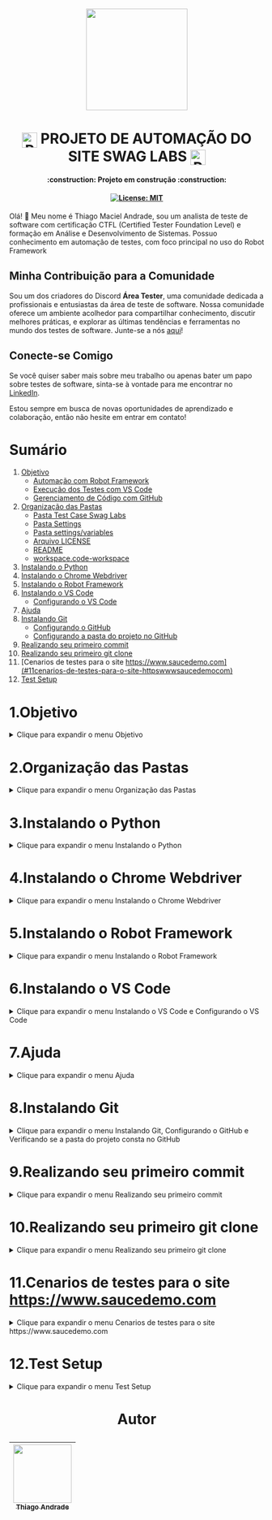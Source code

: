 <h1 align="center"> <img src="https://github.com/macielthiago89/swaglabs/assets/92893341/4dc8fa59-42e7-49cf-bfad-54b3c204ee3e" width="200" height="200"> </h1>  

<h1 align="center"> <img align="center" alt="Rafa-Python" height="30" width="30" src="https://github.com/macielthiago89/macielthiago89/assets/92893341/47fbee38-1830-4719-b39b-c07fcc6b29b1"> PROJETO DE AUTOMAÇÃO DO SITE SWAG LABS <img align="center" alt="Rafa-Python" height="30" width="30" src="https://github.com/macielthiago89/macielthiago89/assets/92893341/47fbee38-1830-4719-b39b-c07fcc6b29b1">  </h1>   

<h4 align="center"> 
    :construction:  Projeto em construção  :construction:
</h4>

<h4 align="center">
    
[![License: MIT](https://img.shields.io/badge/License-MIT-yellow.svg)](https://github.com/macielthiago89/swaglabs/blob/main/LICENSE)
</h4>

Olá! 👋 Meu nome é Thiago Maciel Andrade, sou um analista de teste de software com certificação CTFL (Certified Tester Foundation Level) e formação em Análise e Desenvolvimento de Sistemas. Possuo conhecimento em automação de testes, com foco principal no uso do Robot Framework

## Minha Contribuição para a Comunidade
Sou um dos criadores do Discord **Área Tester**, uma comunidade dedicada a profissionais e entusiastas da área de teste de software. Nossa comunidade oferece um ambiente acolhedor para compartilhar conhecimento, discutir melhores práticas, e explorar as últimas tendências e ferramentas no mundo dos testes de software. Junte-se a nós [aqui](https://discord.gg/r7p2h6m58V)!

## Conecte-se Comigo
Se você quiser saber mais sobre meu trabalho ou apenas bater um papo sobre testes de software, sinta-se à vontade para me encontrar no [LinkedIn](https://www.linkedin.com/in/thiagomacielandrade/).

Estou sempre em busca de novas oportunidades de aprendizado e colaboração, então não hesite em entrar em contato!

# Sumário

1. [Objetivo](#1objetivo)
   * [Automação com Robot Framework](#automa%C3%A7%C3%A3o-com-robot-framework)
   * [Execução dos Testes com VS Code](#execu%C3%A7%C3%A3o-dos-testes-com-vs-code)
   * [Gerenciamento de Código com GitHub](#gerenciamento-de-c%C3%B3digo-com-github)
2. [Organização das Pastas](#2organiza%C3%A7%C3%A3o-das-pastas)
   * [Pasta Test Case Swag Labs](#pasta-test-case-swag-labs)
   * [Pasta Settings](#pasta-settings)
   * [Pasta settings/variables](#pasta-settingsvariables)
   * [Arquivo LICENSE](#readme)
   * [README](#readme)
   * [workspace.code-workspace](#workspacecode-workspace)
3. [Instalando o Python](#3instalando-o-python)
4. [Instalando o Chrome Webdriver](#4instalando-o-chrome-webdriver)
5. [Instalando o Robot Framework](#5instalando-o-robot-framework)
6. [Instalando o VS Code](#6instalando-o-vs-code)
   * [Configurando o VS Code](configurando-o-vs-code)
7. [Ajuda](#7ajuda)
8. [Instalando Git](#8instalando-git)
   * [Configurando o GitHub](#configurando-o-github)
   * [Configurando a pasta do projeto no GitHub](#configurando-a-pasta-do-projeto-no-github)
9. [Realizando seu primeiro commit](#9realizando-seu-primeiro-commit)
10. [Realizando seu primeiro git clone](#10realizando-seu-primeiro-git-clone)
11. [Cenarios de testes para o site https://www.saucedemo.com](#11cenarios-de-testes-para-o-site-httpswwwsaucedemocom)
12. [Test Setup](#12test-setup)
    
# 1.Objetivo

<details>

<summary> Clique para expandir o menu Objetivo </summary>

Este projeto se concentra na automação do site Swag Labs ([Swag Labs](https://www.saucedemo.com)), que foi desenvolvido especificamente para permitir testes de automação. Ele serve como um ambiente de treinamento onde os desenvolvedores e testadores podem praticar e aprender técnicas de automação de testes utilizando diferentes ferramentas e frameworks, como o Robot Framework, Selenium, entre outros. O "Swag Labs" geralmente simula um site de comércio eletrônico fictício, oferecendo produtos para compra e funcionalidades comuns de e-commerce, como login de usuários, adição de itens ao carrinho de compras, checkout, entre outros. 

## Automação com Robot Framework

O Robot Framework é uma ferramenta de automação de código aberto amplamente utilizada para escrever testes automatizados. Ele oferece uma sintaxe simples e legível que facilita a criação e manutenção de testes automatizados. Neste projeto, utilizamos o Robot Framework para escrever casos de teste que cobrem diversas funcionalidades do Swag Labs. A flexibilidade e extensibilidade do Robot Framework permitem uma integração perfeita com o Swag Labs, garantindo uma cobertura abrangente dos testes, através de keywords

## Execução dos Testes com VS Code

Para realizar a execução dos testes automatizados, utilizamos o Visual Studio Code (VS Code). O VS Code é um ambiente de desenvolvimento integrado (IDE) leve e altamente personalizável, que oferece suporte para uma variedade de linguagens de programação, incluindo Python (utilizado pelo Robot Framework). Sua interface intuitiva e extensível facilita a execução dos testes automatizados, além de proporcionar recursos avançados para depuração e análise de resultados.

## Gerenciamento de Código com GitHub

O GitHub é uma plataforma de hospedagem de código-fonte baseada em Git, que oferece controle de versão distribuído e recursos colaborativos para desenvolvedores. Utilizamos o GitHub para salvar o código-fonte do projeto e gerenciar as atualizações de forma eficiente. Além disso, o GitHub oferece recursos como pull requests e issues, que facilitam a revisão de código e a colaboração entre membros da equipe de automação de testes.

Este repositório contém os scripts de automação, casos de teste e recursos necessários para a execução e manutenção dos testes automatizados no Swag Labs. Contribuições são bem-vindas!

</details>

# 2.Organização das Pastas

<details>

<summary> Clique para expandir o menu Organização das Pastas </summary>

Ao utilizar o Robot Framework, temos muita facilidade na especificação do código, pois este trabalha com abordagem keyword-driven, reduzindo quase completamente a necessidade de implementar uma linguagem de programação. Porém, mesmo com esta facilidade, precisamos organizar as keywords, locators, variáveis e test cases de modo a facilitar o trabalho em equipe e a manutenção do código.

## Pasta Test Case Swag Labs

Nesta pasta é onde se encontram os Test Cases, pastas onde os casos de teste serão escritos para serem executados através das keywords. As pastas são divididas por grupos de funcionalidades de cada tela do site, que aos poucos iremos cobrir todas as funcionalidades encontradas nas telas.

Em cada pasta dos grupos de funcionalidades também constam as pastas das evidências, renomeadas através do Robot, de acordo com o caso de teste.

## Pasta Settings

As pastas estão divididas por resources e variables. Utilizando o Padrão de Objeto de Página (POM), este padrão nos permite organizar as keywords, locators e variáveis.

### Pasta settings/main

- **Main**: Esta pasta é responsável por organizar e relacionar as pastas pais de settings através de um tipo de "encapsulamento".
- **Main_dados**: Esta pasta é responsável por conter os dados que serão utilizados com frequência na escrita e execução dos testes, como os dados de login, nome da empresa e ambiente.
- **Main_keywords**: Esta pasta é responsável por conter as keywords criadas pelo usuário durante a escrita e execução dos testes.
- **Main_resources**: Esta pasta contém todos os caminhos dos resources das keywords criadas para escrita e execução dos casos de testes.
- **Main_variables**: Esta pasta contém todos os caminhos das variáveis inseridas nos locators das keywords criadas para escrita e execução dos casos de testes.

### Pasta settings/resources/resources_casos_de_teste

- **resources_casos_de_teste**: Esta pasta é responsável por conter as keywords padrões das libraries do Robot Framework. Keywords relacionadas aos steps dos test cases.

### Pasta settings/resources/resource_test_setup

- **resource_test_setup**: Esta pasta é responsável por conter as keywords padrões das libraries do Robot Framework. Keywords relacionadas ao test setup.

### Pasta settings/resources/resource_test_teardown

- **resource_test_teardown**: Esta pasta é responsável por conter as keywords padrões das libraries do Robot Framework. Keywords relacionadas ao test teardown.

## Pasta settings/variables

- **Variables**: 
    - **Variables_test_case**: Esta pasta é responsável por armazenar os locators vinculados às variáveis dos test cases.
    - **Variables_test_setup**: Esta pasta é responsável por armazenar os locators vinculados às variáveis dos test setup.
    - **Variables_test_teardown**: Esta pasta é responsável por armazenar os locators vinculados às variáveis dos test teardown.

## Arquivo LICENSE

A licença MIT permite que o software seja tratado sem restrições para o uso, modificação e distribuição.

## README

É possível adicionar um arquivo README a um repositório para comunicar informações importantes sobre o seu projeto. Um README, junto com uma licença de repositório, um arquivo de citação, diretrizes de contribuição e um código de conduta, comunica as expectativas do projeto e ajuda você a gerenciar contribuições.

## workspace.code-workspace

Arquivo com o código em JSON para exibir as keywords do Robot Framework.

</details>
  
# 3.Instalando o Python

<details>

<summary> Clique para expandir o menu Instalando o Python </summary>

3.1 Acesse o site [python.org/downloads](https://www.python.org/downloads/) ou pesquise no Google por "Python" e clique em "Downloads".

![1](https://github.com/macielthiago89/swaglabs/assets/92893341/542d3663-82e2-46c1-b8ff-1ed155866685)

3.2 Clique em "Download Python" (Versão atual).

![2](https://github.com/macielthiago89/swaglabs/assets/92893341/96fafc04-f1ce-441c-a6c0-648961087a41)

3.3 Marque os checkboxes "Use admin privileges when installing py.exe" e "Add python.exe to PATH". Após marcar os checkboxes, clique em "Install Now" e depois em "Next".

![3](https://github.com/macielthiago89/swaglabs/assets/92893341/ba2913cb-522e-45c2-abd3-7a6c9afa4d23)

3.4 Clique em "Close" para fechar o instalador do Python.

![4](https://github.com/macielthiago89/swaglabs/assets/92893341/1a5c9d87-9c1f-4fd6-9d08-7b18132f1825)

3.5 Abra o CMD do Windows e digite `python --version`. A versão exibida no CMD deve ser a mesma que você baixou no passo 02.

![5](https://github.com/macielthiago89/swaglabs/assets/92893341/b84b230a-891d-4b2c-9d6d-0735c732225d)

3.6 Clique em "Close" para fechar o instalador do Python.

</details>

# 4.Instalando o Chrome Webdriver

<details>

<summary> Clique para expandir o menu Instalando o Chrome Webdriver </summary>

4.1 No navegador do Chrome, clique em "⁝" para exibir as opções do Chrome e depois em "Ajuda" > "Sobre o Google Chrome".

![6](https://github.com/macielthiago89/swaglabs/assets/92893341/99d65f59-6c79-4ad6-9336-37c5c28715e1)

4.2 Verifique qual a última versão do Chrome. Caso esteja desatualizado, atualize-o.

![7](https://github.com/macielthiago89/swaglabs/assets/92893341/7a62ebf3-196e-423b-b95e-b22284523a87)

4.3 Acesse o site [chromedriver.chromium.org/downloads](https://chromedriver.chromium.org/downloads) e baixe a versão compatível com seu Chrome.

![8](https://github.com/macielthiago89/swaglabs/assets/92893341/5f2f3f39-fc86-4b19-ace0-fc131d76af90)

4.4 Clique em "STABLE", esta é a versão estável do Chrome Driver.

![9](https://github.com/macielthiago89/swaglabs/assets/92893341/6443dfeb-b682-4e3d-b56e-de2df1713504)

![10](https://github.com/macielthiago89/swaglabs/assets/92893341/4baa4052-fb57-45a1-a8ce-70484560c827)

4.5 Abra o arquivo baixado no seu navegador.

![11](https://github.com/macielthiago89/swaglabs/assets/92893341/ab6ea580-e15a-43b3-8b94-d6cd2f49833f)

4.6 Navegue até onde o Python foi instalado. Caso não lembre onde foi instalado, clique com o botão direito sobre o atalho do Python, abra o local do arquivo e a pasta "Scripts".

![13](https://github.com/macielthiago89/swaglabs/assets/92893341/d1945088-8ec9-45db-9449-67b66ae09567)

4.7 Cole o arquivo `chromedriver.exe`.

![12](https://github.com/macielthiago89/swaglabs/assets/92893341/5ccea767-4b0b-41ae-9a3c-09c9b9cb08a7)

![14](https://github.com/macielthiago89/swaglabs/assets/92893341/5b93744c-c7f0-4c3b-a9bb-3b3dc47a66e8)

</details>

# 5.Instalando o Robot Framework

<details>

<summary> Clique para expandir o menu Instalando o Robot Framework </summary>

5.1 Abra o CMD do Windows e digite `pip install robotframework`.

![15](https://github.com/macielthiago89/swaglabs/assets/92893341/ffd37d8e-ea61-4420-b8a8-733b41776157)

5.2 Abra o CMD do Windows e digite `pip install robotframework-seleniumlibrary`.

![16](https://github.com/macielthiago89/swaglabs/assets/92893341/c9cb3c13-1185-4070-89d1-47c5a952274e)

5.3 Abra o CMD do Windows e digite `pip install setuptools`.

![18](https://github.com/macielthiago89/swaglabs/assets/92893341/f0884320-e0fd-4e8d-b1c6-cfb47200d7b4)

5.4 Abra o CMD do Windows e digite `pip install robotframework-faker`.

![19](https://github.com/macielthiago89/swaglabs/assets/92893341/b8c7239d-b5de-4b20-99b1-fae179efa91d)

</details>

# 6.Instalando o VS Code

<details>

<summary> Clique para expandir o menu Instalando o VS Code e Configurando o VS Code </summary>

6.1 Acesse o site [code.visualstudio.com/download](https://code.visualstudio.com/download) ou pesquise no Google por "VS Code" e clique em "Download".

![20](https://github.com/macielthiago89/swaglabs/assets/92893341/19b5e435-2efd-4441-8e2b-deb1190f3c7f)

6.2 Selecione o Visual Studio Code de acordo com seu sistema operacional.

![21](https://github.com/macielthiago89/swaglabs/assets/92893341/9180ebec-3e00-46fd-a1d3-19c5b11337e4)

6.3 Aceite o acordo e siga as instruções para finalizar a instalação.

![22](https://github.com/macielthiago89/swaglabs/assets/92893341/0bbd1ffe-f125-4a20-a02f-9340c9aaaee8)

# Configurando o VS Code

6.4 Abra o VS Code.

6.5 Clique em "Extensions" e instale as extensões necessárias, como "Robot Framework Language Server", "Material Icon Theme", e "Dracula Official".

![23](https://github.com/macielthiago89/swaglabs/assets/92893341/ca7fc48c-ef3a-4ed6-b46d-26bffb9a176c)

![25](https://github.com/macielthiago89/swaglabs/assets/92893341/fa67a4b9-f194-4540-8303-1033ea962b43)

![26](https://github.com/macielthiago89/swaglabs/assets/92893341/d01a2a30-be0a-469d-b702-7ea8763c5125)

6.6 Crie um arquivo `.code-workspace` para configurar o ambiente de trabalho.

![27](https://github.com/macielthiago89/swaglabs/assets/92893341/ee8a553b-c7b5-4816-bffb-e2fb32b30aba)

6.7 Cole o seguinte código no arquivo:

```json
{
    "folders": [
        {
            "path": "."
        }
    ],
    "settings": {
        "rfLanguageServer.libraries": [
            "BuiltIn-3.1.1",
            "Collections-3.1.1",
            "DateTime-3.1.1",
            "Dialogs-3.1.1",
            "OperatingSystem-3.1.1",
            "Process-3.1.1",
            "Screenshot-3.1.1",
            "SeleniumLibrary-3.3.1",
            "Telnet-3.1.1",
            "XML-3.1.1"
        ]
    }
}
```

![28](https://github.com/macielthiago89/swaglabs/assets/92893341/2aed22af-bcad-45b8-ac84-ea18513874d6)

Após salvar o arquivo, crie um arquivo com extensão .robot e digite *** Sistema para exibir as opções de sessões do Robot.

Crie outro arquivo com extensão .robot, digite *** Settings *** e importe a library Selenium ou qualquer outra. Em seguida, digite *** Keywords ***.

![29](https://github.com/macielthiago89/swaglabs/assets/92893341/d51ae1d4-fdb7-47ef-b969-b1c6c2b06724)

Ao digitar a keyword, o VS Code já exibe a opção para selecionar.

![30](https://github.com/macielthiago89/swaglabs/assets/92893341/406ba833-73a0-4ea2-a992-0e49ac33126f)

</details>

# 7.Ajuda

<details>

<summary> Clique para expandir o menu Ajuda </summary>

Se mesmo após a instalação do Python o programa não reconheceu as variáveis de ambiente, siga estes passos:

   * 7.1. Clique em "Pesquisa" no Windows.

   * 7.2. Digite "Variáveis de ambiente".

   * 7.3. Após a tela abrir, clique em "Variáveis de ambiente".

   * 7.4. Em "Variáveis de usuário", clique em "Path".

   * 7.5. Clique em "Editar".

   * 7.6. Clique em "Procurar" e navegue até onde o seu Python foi instalado.

   * 7.7. Selecione o diretório do Python e Python\Scripts.

   * 7.8. Coloque as duas variáveis em primeiro e salve.

![31](https://github.com/macielthiago89/swaglabs/assets/92893341/8ee4ed3a-92ff-4dbd-b5a4-908bceb25c74)

</details>

# 8.Instalando Git

<details>

<summary> Clique para expandir o menu Instalando Git, Configurando o GitHub e Verificando se a pasta do projeto consta no GitHub </summary>

8.1 Acesse o link [Git para Windows](https://git-scm.com/download/win) ou pesquise no Google por "GIT" e clique em "Download for Windows".

![1](https://github.com/macielthiago89/swaglabs/assets/92893341/df3a7b51-64e5-49c3-8d9a-764b778f1aa2)

8.2 Selecione a arquitetura de acordo com o seu sistema.

![2](https://github.com/macielthiago89/swaglabs/assets/92893341/4f148730-3622-49eb-877e-3cbb5a77f6a3)

8.3 Abra o programa do Git e clique sempre em "NEXT".

![3](https://github.com/macielthiago89/swaglabs/assets/92893341/a29ccbca-e5c3-4fba-aad9-4ee6a9985b90)

## Configurando o GitHub

8.4 Abra o VS Code.

8.5 Clique em "View" e selecione a opção "Terminal".

![4](https://github.com/macielthiago89/swaglabs/assets/92893341/397e9826-fa64-4efb-975e-40cdc47b8607)

8.6 No terminal, clique em "Git Bash".

![5](https://github.com/macielthiago89/swaglabs/assets/92893341/3b7959b0-6a94-4f0a-b39f-06bda8604f54)

8.7 No terminal, digite `git config --global user.name <Seu nome de usuário do GitHub>`.

![6](https://github.com/macielthiago89/swaglabs/assets/92893341/6b34ef25-6e32-43c9-b81c-ce2f91476d27)

8.8 No terminal, digite `git config --global user.email <Seu e-mail do GitHub>`.

![7](https://github.com/macielthiago89/swaglabs/assets/92893341/e7c7559d-70cd-4d2d-89f3-4ea2fc7a7f50)

## Configurando a pasta do projeto no GitHub

8.9 Abra o VS Code.

8.10 Clique em "Source Control". (Observação: Caso não tenha a opção "Source Control" visível, clique com o botão direito na engrenagem de configuração e selecione a opção "Source Control").

![8](https://github.com/macielthiago89/swaglabs/assets/92893341/f756a63e-d07f-492d-a3a4-3b82d12b3ed5)

8.11 Clique em "Open Folder".

![9](https://github.com/macielthiago89/swaglabs/assets/92893341/32066b46-02bc-4edb-8b74-595d68ac4422)

8.12 Selecione a pasta para criar o projeto ou crie uma nova.

![10](https://github.com/macielthiago89/swaglabs/assets/92893341/d1cb0a80-0e10-44ec-bf3a-6d4f364661e6)

8.13 O VS Code irá exibir uma tela de confiabilidade para os autores da pasta. Selecione a caixa de seleção "Trust the authors of all files in the parent folder 'Nome da sua pasta'". Clique em "Yes, I trust the authors".

![11](https://github.com/macielthiago89/swaglabs/assets/92893341/a7315810-9ea8-4f2c-b1b6-b4168677692c)

## Verificando se a pasta do projeto consta no GitHub

8.14 Clique em "New File".

8.15 Crie um arquivo qualquer.

![12](https://github.com/macielthiago89/swaglabs/assets/92893341/542a7ac2-09c1-47a9-86bf-a2fdd45585ae)

8.16 Clique em "Source File". Clique em "Publish to GitHub".

![14](https://github.com/macielthiago89/swaglabs/assets/92893341/38776858-72c3-4273-8cd3-3add6d8e4ef8)

8.17 O sistema deve exibir uma mensagem pedindo para a extensão do GitHub acessar o GitHub pelo seu navegador. Clique em "Allow".

![15](https://github.com/macielthiago89/swaglabs/assets/92893341/fe6badec-6667-4be3-af27-952e433391e2)

8.18 O VS Code deve abrir seu navegador e pedir para abrir o Visual Studio Code, clique em "Sim".

![16](https://github.com/macielthiago89/swaglabs/assets/92893341/a261d390-2cb9-44cb-b458-965260d8ff77)

8.19 Retorne ao VS Code e no campo de pesquisa insira o nome do seu repositório que será criado no GitHub.

![17](https://github.com/macielthiago89/swaglabs/assets/92893341/17af54c8-ec90-4c26-8f76-e1cb96514670)

8.20 No VS Code, selecione no campo de pesquisa o arquivo criado anteriormente.

![18](https://github.com/macielthiago89/swaglabs/assets/92893341/3a41fb63-2e0a-4bf0-8ef7-09f8402d1a87)

8.21 O VS Code irá exibir para abrir o GitHub no seu navegador. Clique em "Sign in with your browser".

![19](https://github.com/macielthiago89/swaglabs/assets/92893341/3c1e37bd-9c71-4aaa-a494-089506dbee13)

8.22 O VS Code deve exibir a mensagem de sucesso. Clique em "Open on GitHub".

![20](https://github.com/macielthiago89/swaglabs/assets/92893341/6326c880-1b77-40fe-85c6-4663711eacdc)

8.23 O sistema deve exibir no seu navegador a sua conta do GitHub com o seu repositório e o arquivo criado no passo 12.

![21](https://github.com/macielthiago89/swaglabs/assets/92893341/3f0f2673-fdc2-476a-9f66-715464fac555)

</details>

# 9.Realizando seu primeiro commit

<details>

<summary> Clique para expandir o menu Realizando seu primeiro commit </summary>

9.1 No terminal clique em git bash e digite o codigo abaixo:

```
echo "# (Nome do repositorio)" >> README.md
git init
git add README.md
git commit -m "Nome do primeiro commit"
git branch -M main
git remote add origin (Link do repositorio completo com .git no final)
git push -u origin main

```

9.2 No arquivo criado, realize alguma edição.

![22](https://github.com/macielthiago89/swaglabs/assets/92893341/ecbf11fb-5ad1-450a-adbb-81b2f53ee79a)

9.3 Clique em "Source File". Insira o título do commit no campo "Message". Clique em "Commit".

![23](https://github.com/macielthiago89/swaglabs/assets/92893341/4f697345-bf19-4531-ba6a-b42e58151fd3)

9.4 O VS Code deve exibir uma mensagem informando que não tem nenhuma edição preparada e pergunta se você quer realizar a mudança, clique em "Always".

![24](https://github.com/macielthiago89/swaglabs/assets/92893341/f2f59439-9ec8-4be4-abb1-50f71b162d24)

9.5 Clique em "Sync Changes".

![25](https://github.com/macielthiago89/swaglabs/assets/92893341/eb5946bb-b1e8-4985-9a12-804bc1e0165b)

9.6 O VS Code deve exibir a mensagem informando para qual branch será feito o commit.

![26](https://github.com/macielthiago89/swaglabs/assets/92893341/10f615ad-993e-4f16-89f3-cc7cab0f6ec8)

9.7 Atualize o seu GitHub e verifique a edição realizada.

![27](https://github.com/macielthiago89/swaglabs/assets/92893341/df2acc25-26fe-4afa-84aa-c1301c9afb9b)

</details>

# 10.Realizando seu primeiro git clone

<details>

<summary> Clique para expandir o menu Realizando seu primeiro git clone </summary>

10.1 No VS Code, clique em "New Window".

![28](https://github.com/macielthiago89/swaglabs/assets/92893341/3a2fe9bd-d731-4e4c-af80-d56b7936e5c3)

10.2 Clique em "Source File".

![29](https://github.com/macielthiago89/swaglabs/assets/92893341/5dec7dbb-b890-4b90-bec5-acf52dcd41c7)

10.3 Clique em "Clone Repository".

![30](https://github.com/macielthiago89/swaglabs/assets/92893341/0524bea3-9ad8-4a50-9394-510326b9fba2)

10.4 Selecione o repositório do GitHub que você quer clonar.

![31](https://github.com/macielthiago89/swaglabs/assets/92893341/2a7dd673-b0bb-4af4-8240-de76377a5899)

10.5 Selecione a pasta no Windows onde será salvo o seu repositório.

![32](https://github.com/macielthiago89/swaglabs/assets/92893341/f51918c2-40a8-405a-adea-66fd08606fa0)

10.6 Clique em "Open in New Window".

![33](https://github.com/macielthiago89/swaglabs/assets/92893341/094daff9-5994-47ad-ac8c-7c5932ce4c3c)

10.7 As pastas serão clonadas do repositório do GitHub e inseridas no VS Code.

![34](https://github.com/macielthiago89/swaglabs/assets/92893341/21e0e139-8ca2-49fd-b6d9-c066cf747d2f)

</details>

# 11.Cenarios de testes para o site https://www.saucedemo.com

<details>

<summary> Clique para expandir o menu Cenarios de testes para o site https://www.saucedemo.com </summary>

## Tela Principal

- Realizar o login.
- Visualizar a mensagem de campo obrigatório para os campos username e password.
- Visualizar a mensagem de campo obrigatório para o campo username.
- Visualizar a mensagem de campo obrigatório para o campo password.
- Fechar mensagem de campo obrigatório para o campo username.
- Fechar mensagem de campo obrigatório para o campo password.

## Tela do Inventário

- Clicar no botão para abrir a aba do menu.
- Clicar no botão para fechar a aba do menu.
- Clicar no botão "Remove item".
- Acessar a tela "All Items".
- Acessar a tela "About".
- Realizar o logout.
- Acessar a tela "Reset App State".
- Funcionalidade de filtro por Nome (A a Z).
- Funcionalidade de filtro por Nome (Z a A).
- Funcionalidade de filtro por Preço (Baixo para Alto).
- Funcionalidade de filtro por Preço (Alto para Baixo).
- Clicar no botão "Add to Cart".
- Acessar as informações de um produto.

## Tela de um Item do Inventário

- Clicar no botão "Add to Cart".
- Clicar no botão "Back to Products".
- Clicar no botão "Remove".

## Tela do Carrinho

- Clicar no botão "Continue Shopping".
- Clicar no botão "Checkout".

## Tela do Checkout - Passo um

- Clicar no botão "Cancel".
- Clicar no botão "Continue".
- Visualizar a mensagem de campo obrigatório para os campos first name, last name e zip/postal code.
- Visualizar a mensagem de campo obrigatório para os campos last name e zip/postal code.
- Visualizar a mensagem de campo obrigatório para o campo zip/postal code.

## Tela do Checkout - Passo dois

- Clicar no botão "Cancel".
- Clicar no botão "Finish".

## Funcionalidades Adicionais

- Testar a função de adicionar item ao carrinho.
- Adicionar um item ao carrinho.
- Clicar no botão "Remove".
- Verificar se a tela do checkout step two exibe o item adicionado.
- Verificar a quantidade de itens no carrinho.
- Verificar o número de itens adicionados no carrinho.

</details>

# 12.Test Setup

<details>

<summary> Clique para expandir o menu Test Setup </summary>

No Robot Framework, o termo "test setup" refere-se a uma seção especial de um caso de teste ("test case") que é usada para configurar o ambiente de teste antes que o teste real seja executado. Esta seção é uma das quatro partes principais de um caso de teste no Robot Framework, juntamente com "Settings", "Test Case" e "Teardown".

A importância do "test setup" reside na capacidade de preparar o ambiente de teste de maneira consistente e confiável antes de cada execução de teste. Isso pode incluir a inicialização de aplicativos, a configuração de estados de sistema específicos, a definição de variáveis necessárias ou a configuração de outros pré-requisitos para o teste.

Alguns dos principais aspectos da importância do "test setup" no Robot Framework incluem consistência, economia de tempo, redução de erros, facilidade de manutenção e reutilização. Em resumo, o "test setup" no Robot Framework desempenha um papel crucial na automação de testes, garantindo que o ambiente de teste seja configurado corretamente e de forma consistente antes da execução do teste real, resultando em testes mais eficientes e confiáveis.

## Implementação do Test Setup

### Configurações

Na pasta `swaglabs/settings/resources/resource_test_setup`, foi criado um arquivo `resource_test_setup.robot`, nele devem constar os passos descritos no "test case" do "test setup" em forma de palavras-chave contidas nas bibliotecas que o Robot suporta.

Na pasta `settings/main`, foram criados os seguintes arquivos:

- `Main_resource`: Onde constam todos os caminhos dos recursos.
- `Main_keywords`: Onde constam todas a keywords criadas pelo usuario.
- `Main_variables`: Onde constam todos os caminhos das variáveis, criadas em forma de lista para serem aproveitadas durante todo o projeto.
- `Main_dados`: Onde constam todos os dados fixos utilizados nos testes, como ambiente, usuário, senha, etc., definidos por variáveis.
- `Main`: Onde foi criado um "encapsulamento" entre as pastas de configurações, criando um Page Object Model (POM), onde todas as pastas se interligam no arquivo `main.robot` que se encontra no caminho `settings/main/`.

Todos os arquivos serão utilizados durante todo o projeto para inserir os caminhos das pastas que serão declaradas em todo o projeto.

O Page Object Model (POM) é uma técnica de design comum em automação de testes, e sua importância no Robot Framework é significativa. O POM visa melhorar a manutenção, reutilização e escalabilidade dos casos de teste automatizados, abstraindo a estrutura e os elementos da interface do usuário (UI) em objetos reutilizáveis. Manutenção Simplificada, Reutilização de Código, Abstração de Detalhes da Interface do Usuário, Facilidade de Leitura e Manutenção de Casos de Teste e Paralelismo e Escalabilidade são algumas das principais razões pelas quais o POM é importante no contexto do Robot Framework.

Em resumo, o Page Object Model desempenha um papel fundamental na automação de testes com o Robot Framework, permitindo uma estrutura mais organizada, reutilizável e de fácil manutenção para os casos de teste automatizados. Isso ajuda a melhorar a eficiência, a confiabilidade e a escalabilidade dos processos de automação de testes.

### Caso de teste "test_setup"

Na pasta `swaglabs/test_case_swaglabs/test_setup/`, foi criado um arquivo `test_setup.robot`, nele devem constar o caso de teste responsável pelos passos para ser executado o "test setup".

Foram escritos os passos para acessar o site e realizar o login, verificando o sucesso ao logar.

No caso de teste consta:

- Documentation da suite: Responsável por informar ao usuário qual o objetivo do teste.
- Metadata: São os dados que serão exibidos no log report.
- Resource: Declarado a partir do caminho do arquivo `main.robot`.
- Test Timeout: Definido em 2 minutos.
- Documentation do caso de teste: Onde constam as pré-condições para serem realizados os testes.
- Tags: Informando duas tags para execução direcionada a esse teste. Foram criadas as tags `test_setup`, com a finalidade de executar somente esse caso de teste, e a tag `regression`, onde todos os casos de teste receberão essa tag para serem executados em conjunto em uma futura regressão.

### Comando para executar o "test_setup"

```bash

<Caminho do arquivo> robot .\test_setup.robot

```

Ao decorrer das escritas o test setup será transformada em Keyword, um dos beneficios do Robot framework é você poder criar sua propria keyword.

### Vídeo de implementação:
[Clique aqui para visualizar o vídeo do Test Setup](https://drive.google.com/file/d/1BHq4NNcTYvJ1inFQqlIJ5XRscIPv_wq0/view?usp=drive_link)


</details>

<h1 align="center"> 
    
Autor

</h1>

| [<img loading="lazy" src="https://avatars.githubusercontent.com/u/92893341?s=400&u=0989f8aaeafda3859f2027f9505d0a2905697e91&v=4" width=115><br><sub>Thiago Andrade</sub>](https://github.com/macielthiago89/) |
| :---: | 

